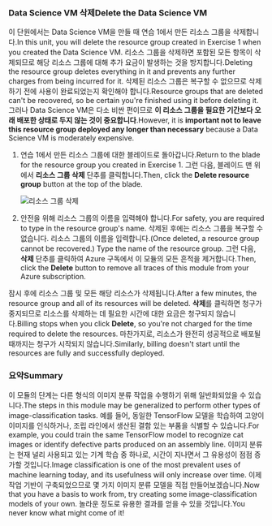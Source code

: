 ### <a name="delete-the-data-science-vm"></a><span data-ttu-id="6ef1b-101">Data Science VM 삭제</span><span class="sxs-lookup"><span data-stu-id="6ef1b-101">Delete the Data Science VM</span></span>

<span data-ttu-id="6ef1b-102">이 단원에서는 Data Science VM을 만들 때 연습 1에서 만든 리소스 그룹을 삭제합니다.</span><span class="sxs-lookup"><span data-stu-id="6ef1b-102">In this unit, you will delete the resource group created in Exercise 1 when you created the Data Science VM.</span></span> <span data-ttu-id="6ef1b-103">리소스 그룹을 삭제하면 포함된 모든 항목이 삭제되므로 해당 리소스 그룹에 대해 추가 요금이 발생하는 것을 방지합니다.</span><span class="sxs-lookup"><span data-stu-id="6ef1b-103">Deleting the resource group deletes everything in it and prevents any further charges from being incurred for it.</span></span> <span data-ttu-id="6ef1b-104">삭제된 리소스 그룹은 복구할 수 없으므로 삭제하기 전에 사용이 완료되었는지 확인해야 합니다.</span><span class="sxs-lookup"><span data-stu-id="6ef1b-104">Resource groups that are deleted can't be recovered, so be certain you're finished using it before deleting it.</span></span> <span data-ttu-id="6ef1b-105">그러나 Data Science VM은 다소 비싼 편이므로 **이 리소스 그룹을 필요한 기간보다 오래 배포한 상태로 두지 않는 것이 중요합니다**.</span><span class="sxs-lookup"><span data-stu-id="6ef1b-105">However, it is **important not to leave this resource group deployed any longer than necessary** because a Data Science VM is moderately expensive.</span></span>

1. <span data-ttu-id="6ef1b-106">연습 1에서 만든 리소스 그룹에 대한 블레이드로 돌아갑니다.</span><span class="sxs-lookup"><span data-stu-id="6ef1b-106">Return to the blade for the resource group you created in Exercise 1.</span></span> <span data-ttu-id="6ef1b-107">그런 다음, 블레이드 맨 위에서 **리소스 그룹 삭제** 단추를 클릭합니다.</span><span class="sxs-lookup"><span data-stu-id="6ef1b-107">Then, click the **Delete resource group** button at the top of the blade.</span></span>

    ![리소스 그룹 삭제](../media/6-delete-resource-group.png)

1. <span data-ttu-id="6ef1b-109">안전을 위해 리소스 그룹의 이름을 입력해야 합니다.</span><span class="sxs-lookup"><span data-stu-id="6ef1b-109">For safety, you are required to type in the resource group's name.</span></span> <span data-ttu-id="6ef1b-110">삭제된 후에는 리소스 그룹을 복구할 수 없습니다. 리소스 그룹의 이름을 입력합니다.</span><span class="sxs-lookup"><span data-stu-id="6ef1b-110">(Once deleted, a resource group cannot be recovered.) Type the name of the resource group.</span></span> <span data-ttu-id="6ef1b-111">그런 다음, **삭제** 단추를 클릭하여 Azure 구독에서 이 모듈의 모든 흔적을 제거합니다.</span><span class="sxs-lookup"><span data-stu-id="6ef1b-111">Then, click the **Delete** button to remove all traces of this module from your Azure subscription.</span></span>

<span data-ttu-id="6ef1b-112">잠시 후에 리소스 그룹 및 모든 해당 리소스가 삭제됩니다.</span><span class="sxs-lookup"><span data-stu-id="6ef1b-112">After a few minutes, the resource group and all of its resources will be deleted.</span></span> <span data-ttu-id="6ef1b-113">**삭제**를 클릭하면 청구가 중지되므로 리소스를 삭제하는 데 필요한 시간에 대한 요금은 청구되지 않습니다.</span><span class="sxs-lookup"><span data-stu-id="6ef1b-113">Billing stops when you click **Delete**, so you're not charged for the time required to delete the resources.</span></span> <span data-ttu-id="6ef1b-114">마찬가지로, 리소스가 완전히 성공적으로 배포될 때까지는 청구가 시작되지 않습니다.</span><span class="sxs-lookup"><span data-stu-id="6ef1b-114">Similarly, billing doesn't start until the resources are fully and successfully deployed.</span></span>

### <a name="summary"></a><span data-ttu-id="6ef1b-115">요약</span><span class="sxs-lookup"><span data-stu-id="6ef1b-115">Summary</span></span>

<span data-ttu-id="6ef1b-116">이 모듈의 단계는 다른 형식의 이미지 분류 작업을 수행하기 위해 일반화되었을 수 있습니다.</span><span class="sxs-lookup"><span data-stu-id="6ef1b-116">The steps in this module may be generalized to perform other types of image-classification tasks.</span></span> <span data-ttu-id="6ef1b-117">예를 들어, 동일한 TensorFlow 모델을 학습하여 고양이 이미지를 인식하거나, 조립 라인에서 생산된 결함 있는 부품을 식별할 수 있습니다.</span><span class="sxs-lookup"><span data-stu-id="6ef1b-117">For example, you could train the same TensorFlow model to recognize cat images or identify defective parts produced on an assembly line.</span></span> <span data-ttu-id="6ef1b-118">이미지 분류는 현재 널리 사용되고 있는 기계 학습 중 하나로, 시간이 지나면서 그 유용성이 점점 증가할 것입니다.</span><span class="sxs-lookup"><span data-stu-id="6ef1b-118">Image classification is one of the most prevalent uses of machine learning today, and its usefulness will only increase over time.</span></span> <span data-ttu-id="6ef1b-119">이제 작업 기반이 구축되었으므로 몇 가지 이미지 분류 모델을 직접 만들어보겠습니다.</span><span class="sxs-lookup"><span data-stu-id="6ef1b-119">Now that you have a basis to work from, try creating some image-classification models of your own.</span></span> <span data-ttu-id="6ef1b-120">놀라운 정도로 유용한 결과를 얻을 수 있을 것입니다.</span><span class="sxs-lookup"><span data-stu-id="6ef1b-120">You never know what might come of it!</span></span>